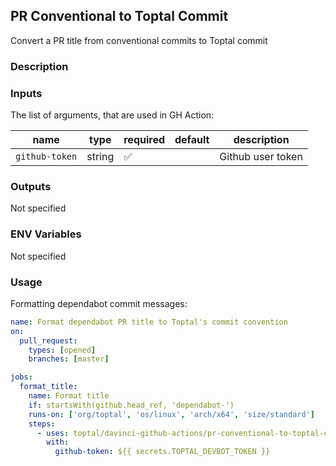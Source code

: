 ## PR Conventional to Toptal Commit

Convert a PR title from conventional commits to Toptal commit

### Description

### Inputs

The list of arguments, that are used in GH Action:

| name           | type   | required | default | description       |
| -------------- | ------ | -------- | ------- | ----------------- |
| `github-token` | string | ✅        |         | Github user token |

### Outputs

Not specified

### ENV Variables

Not specified

### Usage

Formatting dependabot commit messages:

```yaml
name: Format dependabot PR title to Toptal's commit convention
on:
  pull_request:
    types: [opened]
    branches: [master]

jobs:
  format_title:
    name: Format title
    if: startsWith(github.head_ref, 'dependabot-')
    runs-on: ['org/toptal', 'os/linux', 'arch/x64', 'size/standard']
    steps:
      - uses: toptal/davinci-github-actions/pr-conventional-to-toptal-commits
        with:
          github-token: ${{ secrets.TOPTAL_DEVBOT_TOKEN }}
```
